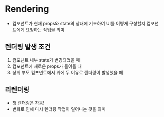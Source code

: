 # Rendering
- 컴포넌트가 현재 props와 state의 상태에 기초하여 UI를 어떻게 구성할지 컴포넌트에게 요청하는 작업을 의미

## 렌더링 발생 조건
1. 컴포넌트 내부 state가 변경되었을 때
2. 컴포넌트에 새로운 props가 들어올 때
3. 상위 부모 컴포넌트에서 위에 두 이유로 렌더링이 발생했을 때

## 리렌더링
- 첫 렌더링은 자동!
- 변화로 인해 다시 렌더링 작업이 일어나는 것을 의미